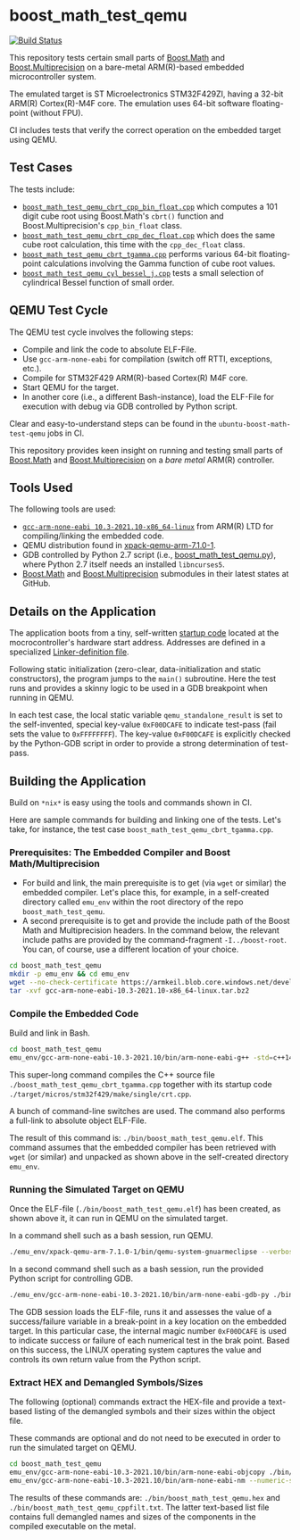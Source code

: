 boost_math_test_qemu
==================

[![Build Status](https://github.com/ckormanyos/boost_math_test_qemu/actions/workflows/boost_math_test_qemu.yml/badge.svg)](https://github.com/ckormanyos/boost_math_test_qemu/actions)

This repository tests certain small parts of
[Boost.Math](https://github.com/boostorg/math)
and
[Boost.Multiprecision](https://github.com/boostorg/multiprecision)
on a bare-metal ARM(R)-based embedded microcontroller system.

The emulated target is ST Microelectronics STM32F429ZI,
having a 32-bit ARM(R) Cortex(R)-M4F core.
The emulation uses 64-bit software floating-point (without FPU).

CI includes tests that verify the correct operation on the
embedded target using QEMU.

## Test Cases

The tests include:
  - [`boost_math_test_qemu_cbrt_cpp_bin_float.cpp`](./boost_math_test_qemu_cbrt_cpp_bin_float.cpp) which computes a $101$ digit cube root using Boost.Math's `cbrt()` function and Boost.Multiprecision's `cpp_bin_float` class.
  - [`boost_math_test_qemu_cbrt_cpp_dec_float.cpp`](./boost_math_test_qemu_cbrt_cpp_dec_float.cpp) which does the same cube root calculation, this time with the `cpp_dec_float` class.
  - [`boost_math_test_qemu_cbrt_tgamma.cpp`](./boost_math_test_qemu_cbrt_tgamma.cpp) performs various 64-bit floating-point calculations involving the Gamma function of cube root values.
  - [`boost_math_test_qemu_cyl_bessel_j.cpp`](./boost_math_test_qemu_cyl_bessel_j.cpp) tests a small selection of cylindrical Bessel function of small order.

## QEMU Test Cycle

The QEMU test cycle involves the following steps:
  - Compile and link the code to absolute ELF-File.
  - Use `gcc-arm-none-eabi` for compilation (switch off RTTI, exceptions, etc.).
  - Compile for STM32F429 ARM(R)-based Cortex(R) M4F core.
  - Start QEMU for the target.
  - In another core (i.e., a different Bash-instance), load the ELF-File for execution with debug via GDB controlled by Python script.

Clear and easy-to-understand steps can be found in the
`ubuntu-boost-math-test-qemu` jobs in CI.

This repository provides keen insight on running and testing
small parts of
[Boost.Math](https://github.com/boostorg/math)
and
[Boost.Multiprecision](https://github.com/boostorg/multiprecision)
on a _bare_ _metal_ ARM(R) controller.

## Tools Used

The following tools are used:
  - [`gcc-arm-none-eabi 10.3-2021.10-x86_64-linux`](https://developer.arm.com/downloads/-/gnu-rm) from ARM(R) LTD for compiling/linking the embedded code.
  - QEMU distribution found in [xpack-qemu-arm-7.1.0-1](https://github.com/xpack-dev-tools/qemu-arm-xpack/releases).
  - GDB controlled by Python 2.7 script (i.e., [boost_math_test_qemu.py](./target/build/boost_math_test_qemu.py)), where Python 2.7 itself needs an installed `libncurses5`.
  - [Boost.Math](https://github.com/boostorg/math) and [Boost.Multiprecision](https://github.com/boostorg/multiprecision) submodules in their latest states at GitHub.

## Details on the Application

The application boots from a tiny, self-written
[startup code](./target/micros/stm32f429/make/single/crt.cpp)
located at the mocrocontroller's hardware start address.
Addresses are defined in a specialized
[Linker-definition file](./target/micros/stm32f429/make/stm32f429.ld).

Following static initialization (zero-clear, data-initialization
and static constructors), the program jumps to
the `main()` subroutine. Here the test runs and provides
a skinny logic to be used in a GDB breakpoint when running
in QEMU.

In each test case, the local static variable `qemu_standalone_result`
is set to the self-invented, special key-value `0xF00DCAFE`
to indicate test-pass (fail sets the value to `0xFFFFFFFF`).
The key-value `0xF00DCAFE` is explicitly checked by the Python-GDB script
in order to provide a strong determination of test-pass.

## Building the Application

Build on `*nix*` is easy using the tools and commands
shown in CI.

Here are sample commands for building and linking one of the tests.
Let's take, for instance, the test case `boost_math_test_qemu_cbrt_tgamma.cpp`.

### Prerequisites: The Embedded Compiler and Boost Math/Multiprecision

  - For build and link, the main prerequisite is to get (via `wget` or similar)
  the embedded compiler. Let's place this, for example, in a self-created
  directory called `emu_env` within the root directory of the repo
  `boost_math_test_qemu`.
  - A second prerequisite is to get and provide the include path of
  the Boost Math and Multiprecision headers. In the command below,
  the relevant include paths are provided by the command-fragment `-I../boost-root`.
  You can, of course, use a different location of your choice.

```sh
cd boost_math_test_qemu
mkdir -p emu_env && cd emu_env
wget --no-check-certificate https://armkeil.blob.core.windows.net/developer/Files/downloads/gnu-rm/10.3-2021.10/gcc-arm-none-eabi-10.3-2021.10-x86_64-linux.tar.bz2
tar -xvf gcc-arm-none-eabi-10.3-2021.10-x86_64-linux.tar.bz2
```

### Compile the Embedded Code

Build and link in Bash.

```sh
cd boost_math_test_qemu
emu_env/gcc-arm-none-eabi-10.3-2021.10/bin/arm-none-eabi-g++ -std=c++14 -Wall -Wextra -Wpedantic -O2 -g -gdwarf-2 -ffunction-sections -fdata-sections -x c++ -fno-rtti -fno-use-cxa-atexit -fno-exceptions -fno-nonansi-builtins -fno-threadsafe-statics -fno-enforce-eh-specs -ftemplate-depth=128 -mcpu=cortex-m4 -mtune=cortex-m4 -mthumb -mfloat-abi=soft -mno-unaligned-access -mno-long-calls -DBOOST_MATH_TEST_QEMU_STANDALONE_MAIN -I. -I../boost-root ./boost_math_test_qemu_cbrt_tgamma.cpp ./target/micros/stm32f429/make/single/crt.cpp -nostartfiles -Wl,--gc-sections -Wl,-Map,./bin/boost_math_test_qemu.map -T ./target/micros/stm32f429/make/stm32f429.ld -Wl,--print-memory-usage --specs=nano.specs --specs=nosys.specs -o ./bin/boost_math_test_qemu.elf
```

This super-long command compiles the C++ source file
`./boost_math_test_qemu_cbrt_tgamma.cpp`
together with its startup code
`./target/micros/stm32f429/make/single/crt.cpp`.

A bunch of command-line switches are used.
The command also performs a full-link to absolute object ELF-File.

The result of this command is: `./bin/boost_math_test_qemu.elf`.
This command assumes that the embedded compiler has been retrieved
with `wget` (or similar) and unpacked as shown above
in the self-created directory `emu_env`.

### Running the Simulated Target on QEMU

Once the ELF-file (`./bin/boost_math_test_qemu.elf`) has been created,
as shown above it, it can run in QEMU on the simulated target.

In a command shell such as a bash session, run QEMU.

```sh
./emu_env/xpack-qemu-arm-7.1.0-1/bin/qemu-system-gnuarmeclipse --verbose --mcu STM32F429ZI --nographic --gdb tcp::9999 -d unimp,guest_errors &
```

In a second command shell such as a bash session, run the provided Python script
for controlling GDB.

```sh
./emu_env/gcc-arm-none-eabi-10.3-2021.10/bin/arm-none-eabi-gdb-py ./bin/boost_math_test_qemu.elf -x ./target/build/boost_math_test_qemu.py
```

The GDB session loads the ELF-file, runs it and
assesses the value of a success/failure variable in a break-point
in a key location on the embedded target. In this particular case,
the internal magic number `0xF00DCAFE` is used to indicate
success or failure of each numerical test in the brak point.
Based on this success, the LINUX operating system captures the
value and controls its own return value from the Python script.

### Extract HEX and Demangled Symbols/Sizes

The following (optional) commands extract the HEX-file and provide a text-based listing
of the demangled symbols and their sizes within the object file.

These commands are optional and do not need to be executed in order to run
the simulated target on QEMU.


```sh
cd boost_math_test_qemu
emu_env/gcc-arm-none-eabi-10.3-2021.10/bin/arm-none-eabi-objcopy ./bin/boost_math_test_qemu.elf -O ihex ./bin/boost_math_test_qemu.hex
emu_env/gcc-arm-none-eabi-10.3-2021.10/bin/arm-none-eabi-nm --numeric-sort --print-size ./bin/boost_math_test_qemu.elf | emu_env/gcc-arm-none-eabi-10.3-2021.10/bin/arm-none-eabi-c++filt > ./bin/boost_math_test_qemu_cppfilt.txt
```

The results of these commands are: `./bin/boost_math_test_qemu.hex`
and `./bin/boost_math_test_qemu_cppfilt.txt`. The latter text-based
list file contains full demangled names and sizes of the components
in the compiled executable on the metal.
